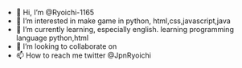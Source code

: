 - 👋 Hi, I’m @Ryoichi-1165
- 👀 I’m interested in make game in python, html,css,javascript,java
- 🌱 I’m currently learning, especially english. learning programming language python,html
- 💞️ I’m looking to collaborate on 
- 📫 How to reach me twitter  @JpnRyoichi
<!---
Ryoichi-1165/Ryoichi-1165 is a ✨ special ✨ repository because its `README.md` (this file) appears on your GitHub profile.
You can click the Preview link to take a look at your changes.
--->
